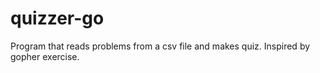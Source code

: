 # quizzer-go
Program that reads problems from a csv file and makes quiz. Inspired by gopher exercise.
